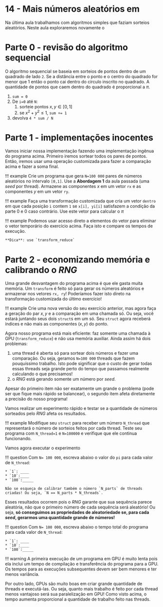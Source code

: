 # 14 - Mais números aleatórios em

Na última aula trabalhamos com algoritmos simples que faziam sorteios aleatórios. Neste aula exploraremos novamente o 

# Parte 0 - revisão do algoritmo sequencial 

O algoritmo sequencial se baseia em sorteios de pontos dentro de um quadrado de lado `2`. Se a distância entre o ponto e o centro do quadrado for menor que 1 então o ponto cai dentro do círculo inscrito no quadrado. A quantidade de pontos que caem dentro do quadrado é proporcional a $\pi$. 

1. `sum = 0`
1. De `i=0` até `N`:
    1. sorteie pontos $x,y \in [0,1]$
    1. se $x^2 + y^2 \leq 1$, `sum += 1`
1. devolva `4 * sum / N`

# Parte 1 - implementações inocentes

Vamos iniciar nossa implementação fazendo uma implementação ingênua do programa acima. Primeiro iremos sortear todos os pares de pontos. Então, iremos usar uma operação customizada para fazer a comparação acima e fazer a soma final.

!!! example
    Crie um programa que gera `N=100 000` pares de números aleatórios no intervalo `[0,1]`. Use a **Abordagem 1** da aula passada (uma *seed* por thread). Armazene as componentes $x$ em um vetor `rx` e as componentes $y$ em um vetor `ry`.

!!! example
    Faça uma transformação customizada que cria um vetor `dentro` em que cada posição `i` contem `1` se `x[i], yi[i]` satisfazem a condição da parte 0 e 0 caso contrário. Use este vetor para calcular o $\pi$

!!! example 
    Podemos usar acesso direto a elementos do vetor para eliminar o vetor temporário do exercício acima.  Faça isto e compare os tempos de execução. 

    **Dica**: use `transform_reduce`

# Parte 2 - economizando memória e calibrando o *RNG*

Uma grande desvantagem do programa acima é que ele gasta muita memória. Um `transform` é feito só para gerar os números aleatórios e armazenar nos vetores `rx, ry`! Poderíamos fazer isto direto na transformação customizada do último exercício!

!!! example
    Crie uma nova versão do seu exercício anterior, mas agora faça a geração do par $x,y$ e a comparação em uma chamada só. Ou seja, você estará juntando seus dois `struct`s em um só. Seu `struct` agora receberá índices e não mais as componentes $(x, y)$ do ponto. 

Agora nosso programa está mais eficiente: faz somente uma chamada à GPU (`transform_reduce`) e não usa memória auxiliar. Ainda assim há dois problemas: 

1. uma thread é aberta só para sortear dois números e fazer uma comparação. Ou seja, geramos `N=100 000` threads que fazem pouquíssimo trabalho. Isto pode significar que o custo de gerar todas essas threads seja grande perto do tempo que passamos realmente calculando o que precisamos!
2. o *RNG* está gerando somente um número por *seed*.

Apesar do primeiro item não ser exatamente um grande o problema (pode ser que fique mais rápido se balancear), o segundo item afeta diretamente a precisão do nosso programa!

Vamos realizar um experimento rápido e testar se a quantidade de números sorteados pelo *RNG* afeta os resultados. 

!!! example
    Modifique seu `struct` para receber um número `N_thread` que representará o número de sorteios feitos por cada thread. Teste seu programa com `N_thread=1` e `N=100000` e verifique que ele continua funcionando. 

Vamos agora executar o experimento

!!! question 
    Com `N= 100 000`, escreva abaixo o valor do `pi` para cada valor de `N_thread`:

    * `1`: ____
    * `10`:____
    * `100`:_____

    Não se esqueça de calibrar também o número `N_parts` de threads criadas! Ou seja, `N == N_parts * N_threads`.

Esses resultados ocorrem pois o *RNG* garante que sua sequência parece aleatória, não que o primeiro número de cada sequência será aleatório! Ou seja, **só conseguimos as propriedades de aleatoriedade se, para cada *seed*, gerarmos uma quantidade grande de números!**

!!! question 
    Com `N= 100 000`, escreva abaixo o tempo total do programa para cada valor de `N_thread`:

    * `1`: ____
    * `10`:____
    * `100`:_____

!!! warning 
    A primeira execução de um programa em GPU é muito lenta pois ela inclui um tempo de compilação e transferência do programa para a GPU. Os tempos para as execuções subsequentes devem ser bem menores e ter menos variância.

Por outro lado, GPUs são muito boas em criar grande quantidade de threads e executá-las. Ou seja, quanto mais trabalho é feito por cada thread menos vantajoso será sua paralelização em GPU! Como visto acima, o tempo aumenta proporcional a quantidade de trabalho feito nas threads. 


